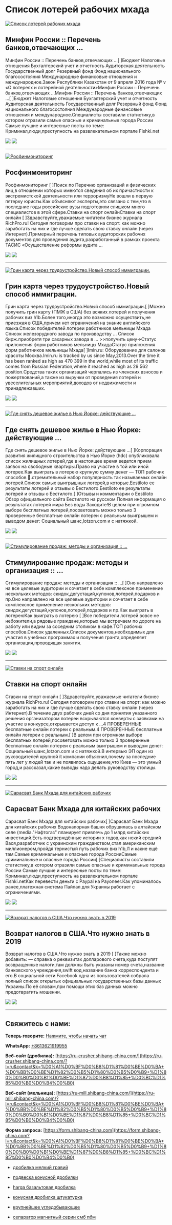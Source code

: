 # Список лотерей рабочих мхада

<a href="https://swt.shibang-china.com/?l=ru&img&k=%D0%A1%D0%BF%D0%B8%D1%81%D0%BE%D0%BA+%D0%BB%D0%BE%D1%82%D0%B5%D1%80%D0%B5%D0%B9+%D1%80%D0%B0%D0%B1%D0%BE%D1%87%D0%B8%D1%85+%D0%BC%D1%85%D0%B0%D0%B4%D0%B0" target="_blank">![Список лотерей рабочих мхада](http://static.shibang-china.com/all-800x300/1390.jpg)</a>

## Минфин России :: Перечень банков,отвечающих …
Минфин России :: Перечень банков,отвечающих …[ ]Бюджет Налоговые отношения Бухгалтерский учет и отчетность Аудиторская деятельность Государственный долг Резервный фонд Фонд национального благосостояния Международные финансовые отношения и международное.Закон Республики Казахстан от 9 апреля 2016 года № v &#171;О лотереях и лотерейной деятельности&#187;Минфин России :: Перечень банков,отвечающих …Минфин России :: Перечень банков,отвечающих …[ ]Бюджет Налоговые отношения Бухгалтерский учет и отчетность Аудиторская деятельность Государственный долг Резервный фонд Фонд национального благосостояния Международные финансовые отношения и международное.Специалисты составили статистику,в котором отразили самые опасные и криминальные города России Самые лучшие и интересные посты по теме: Криминал,люди,преступность на развлекательном портале Fishki.net


<a href="https://whatsapp.shibangsoft.com/WhatsApp.php" target="_blank" title="WhatsApp">![](http://static.shibang-china.com/icon/whatsapp.png)</a> <a href="https://swt.shibang-china.com/?l=ru&icon&k=%D0%A1%D0%BF%D0%B8%D1%81%D0%BE%D0%BA+%D0%BB%D0%BE%D1%82%D0%B5%D1%80%D0%B5%D0%B9+%D1%80%D0%B0%D0%B1%D0%BE%D1%87%D0%B8%D1%85+%D0%BC%D1%85%D0%B0%D0%B4%D0%B0" target="_blank">![](http://static.shibang-china.com/icon/chat-ru.png)</a>

---

<a href="https://swt.shibang-china.com/?l=ru&img&k=%D0%A1%D0%BF%D0%B8%D1%81%D0%BE%D0%BA+%D0%BB%D0%BE%D1%82%D0%B5%D1%80%D0%B5%D0%B9+%D1%80%D0%B0%D0%B1%D0%BE%D1%87%D0%B8%D1%85+%D0%BC%D1%85%D0%B0%D0%B4%D0%B0" target="_blank">![Росфинмониторинг](http://static.shibang-china.com/all-800x300/208.jpg)</a>

## Росфинмониторинг
Росфинмониторинг [ ]Поиск по Перечню организаций и физических лиц,в отношении которых имеются сведения об их причастности к экстремистской деятельности или терроризмуНе вошли в первую пятерку юристы.Как объясняют эксперты,это связано с тем,что в последние годы российские вузы подготовили слишком много специалистов в этой сфере.Ставки на спорт онлайнСтавки на спорт онлайн [ ]Здравствуйте,уважаемые читатели бизнес журнала RichPro.ru! Сегодня поговорим про ставки на спорт: как можно заработать на них и где лучше сделать свою ставку онлайн (через Интернет).Примерный перечень типовых аудиторских рабочих документов для проведения аудита,разработанный в рамках проекта ТАСИС &#171;Осуществление реформы аудита …


<a href="https://whatsapp.shibangsoft.com/WhatsApp.php" target="_blank" title="WhatsApp">![](http://static.shibang-china.com/icon/whatsapp.png)</a> <a href="https://swt.shibang-china.com/?l=ru&icon&k=%D0%A1%D0%BF%D0%B8%D1%81%D0%BE%D0%BA+%D0%BB%D0%BE%D1%82%D0%B5%D1%80%D0%B5%D0%B9+%D1%80%D0%B0%D0%B1%D0%BE%D1%87%D0%B8%D1%85+%D0%BC%D1%85%D0%B0%D0%B4%D0%B0" target="_blank">![](http://static.shibang-china.com/icon/chat-ru.png)</a>

---

<a href="https://swt.shibang-china.com/?l=ru&img&k=%D0%A1%D0%BF%D0%B8%D1%81%D0%BE%D0%BA+%D0%BB%D0%BE%D1%82%D0%B5%D1%80%D0%B5%D0%B9+%D1%80%D0%B0%D0%B1%D0%BE%D1%87%D0%B8%D1%85+%D0%BC%D1%85%D0%B0%D0%B4%D0%B0" target="_blank">![Грин карта через трудоустройство.Новый способ иммиграции.](http://static.shibang-china.com/all-800x300/302.jpg)</a>

## Грин карта через трудоустройство.Новый способ иммиграции.
Грин карта через трудоустройство.Новый способ иммиграции.[ ]Можно получить грин карту (ПМЖ в США) без всяких лотерей и получения рабочих виз h1b.Более того,иногда это возможно осуществить,не приезжая в США,причем нет ограничений на знание английского языка.Список победителей лотереи работников мельницы Мхада Список железорудного завода по производству … Список бирж.приобретя три сахарных завода в … &gt;&gt;получить цену→Статус приложения форм работников мельницы МхадаСтатус приложения форм работников мельницы Мхада[ ]Imin.ru: Оборудование для салонов красоты Москва.Imin.ru is tracked by us since May,2013.Over the time it has been ranked as high as 470 399 in the world,while most of its traffic comes from Russian Federation,where it reached as high as 29 562 position.Средства таких организаций черпались из членских взносов и пожертвований,а также из выручки от проведения лотерей и увеселительных мероприятий,доходов от недвижимости и принадлежавших.


<a href="https://whatsapp.shibangsoft.com/WhatsApp.php" target="_blank" title="WhatsApp">![](http://static.shibang-china.com/icon/whatsapp.png)</a> <a href="https://swt.shibang-china.com/?l=ru&icon&k=%D0%A1%D0%BF%D0%B8%D1%81%D0%BE%D0%BA+%D0%BB%D0%BE%D1%82%D0%B5%D1%80%D0%B5%D0%B9+%D1%80%D0%B0%D0%B1%D0%BE%D1%87%D0%B8%D1%85+%D0%BC%D1%85%D0%B0%D0%B4%D0%B0" target="_blank">![](http://static.shibang-china.com/icon/chat-ru.png)</a>

---

<a href="https://swt.shibang-china.com/?l=ru&img&k=%D0%A1%D0%BF%D0%B8%D1%81%D0%BE%D0%BA+%D0%BB%D0%BE%D1%82%D0%B5%D1%80%D0%B5%D0%B9+%D1%80%D0%B0%D0%B1%D0%BE%D1%87%D0%B8%D1%85+%D0%BC%D1%85%D0%B0%D0%B4%D0%B0" target="_blank">![Где снять дешевое жилье в Нью Йорке: действующие …](http://static.shibang-china.com/all-800x300/133.jpg)</a>

## Где снять дешевое жилье в Нью Йорке: действующие …
Где снять дешевое жилье в Нью Йорке: действующие …[ ]Корпорация развития жилищного строительства в Нью Йорке (hdc) опубликовала список жилищных лотерей,где в настоящее время ведется прием заявок на свободные квартиры.Право на участие в той или иной лотерее.Как выиграть в лотерею крупную сумму денег — ТОП рабочих способов 📝.стремительный набор популярность так называемых онлайн лотерей.Список самых выигрышных лотерей,в которые.Eestiloto ee результаты лотерей и отзывы о Еестилото.Eestiloto ee результаты лотерей и отзывы о Еестилото.[ ]Отзывы и комментарии о Eestiloto Обзор официального сайта Еестилото на русском Полная информация о результатах лотерей мира Без воды Заходите!В целом при огромном выборе бесплатных лотерей,посоветовать можно только 3 проверенные бесплатные онлайн лотереи с реальным выигрышем и выводом денег: Социальный шанс,lotzon.com и с натяжкой.


<a href="https://whatsapp.shibangsoft.com/WhatsApp.php" target="_blank" title="WhatsApp">![](http://static.shibang-china.com/icon/whatsapp.png)</a> <a href="https://swt.shibang-china.com/?l=ru&icon&k=%D0%A1%D0%BF%D0%B8%D1%81%D0%BE%D0%BA+%D0%BB%D0%BE%D1%82%D0%B5%D1%80%D0%B5%D0%B9+%D1%80%D0%B0%D0%B1%D0%BE%D1%87%D0%B8%D1%85+%D0%BC%D1%85%D0%B0%D0%B4%D0%B0" target="_blank">![](http://static.shibang-china.com/icon/chat-ru.png)</a>

---

<a href="https://swt.shibang-china.com/?l=ru&img&k=%D0%A1%D0%BF%D0%B8%D1%81%D0%BE%D0%BA+%D0%BB%D0%BE%D1%82%D0%B5%D1%80%D0%B5%D0%B9+%D1%80%D0%B0%D0%B1%D0%BE%D1%87%D0%B8%D1%85+%D0%BC%D1%85%D0%B0%D0%B4%D0%B0" target="_blank">![Стимулирование продаж: методы и организация :: …](http://static.shibang-china.com/all-800x300/1044.jpg)</a>

## Стимулирование продаж: методы и организация :: …
Стимулирование продаж: методы и организация :: …[ ]Оно направлено на все целевые аудитории и сочетает в себе комплексное применение нескольких методов: скидок,дегустаций,купонов,лотерей,подарков и пр.Оно направлено на все целевые аудитории и сочетает в себе комплексное применение нескольких методов: скидок,дегустаций,купонов,лотерей,подарков и пр.Как выиграть в лотереюКак выиграть в лотерею [ ]Все победители лотерей вовсе не небожители,а рядовые граждане,которых мы встречаем по дороге на работу или видим за соседним столиком в кафе.ТОП рабочих способов.Список удаленных.Список документов,необходимых для участия в учебных программах и получения гранта,определяет организация,проводящая занятия.


<a href="https://whatsapp.shibangsoft.com/WhatsApp.php" target="_blank" title="WhatsApp">![](http://static.shibang-china.com/icon/whatsapp.png)</a> <a href="https://swt.shibang-china.com/?l=ru&icon&k=%D0%A1%D0%BF%D0%B8%D1%81%D0%BE%D0%BA+%D0%BB%D0%BE%D1%82%D0%B5%D1%80%D0%B5%D0%B9+%D1%80%D0%B0%D0%B1%D0%BE%D1%87%D0%B8%D1%85+%D0%BC%D1%85%D0%B0%D0%B4%D0%B0" target="_blank">![](http://static.shibang-china.com/icon/chat-ru.png)</a>

---

<a href="https://swt.shibang-china.com/?l=ru&img&k=%D0%A1%D0%BF%D0%B8%D1%81%D0%BE%D0%BA+%D0%BB%D0%BE%D1%82%D0%B5%D1%80%D0%B5%D0%B9+%D1%80%D0%B0%D0%B1%D0%BE%D1%87%D0%B8%D1%85+%D0%BC%D1%85%D0%B0%D0%B4%D0%B0" target="_blank">![Ставки на спорт онлайн](http://static.shibang-china.com/all-800x300/1087.jpg)</a>

## Ставки на спорт онлайн
Ставки на спорт онлайн [ ]Здравствуйте,уважаемые читатели бизнес журнала RichPro.ru! Сегодня поговорим про ставки на спорт: как можно заработать на них и где лучше сделать свою ставку онлайн (через Интернет).В течение двух рабочих дней со дня принятия указанного решения организатором лотереи вскрываются конверты с заявками на участие в конкурсе,открывается доступ к …4 ПРОВЕРЕННЫЕ бесплатные онлайн лотереи с реальным.4 ПРОВЕРЕННЫЕ бесплатные онлайн лотереи с реальным.[ ]В целом при огромном выборе бесплатных лотерей,посоветовать можно только 3 проверенные бесплатные онлайн лотереи с реальным выигрышем и выводом денег: Социальный шанс,lotzon.com и с натяжкой.В интервью ЭП один из руководителей крупной it компании объяснил,почему за последние пять лет у людей так и не появилось ощущение,что Киев — это умный город,и рассказал,какие выводы надо делать руководству столицы.


<a href="https://whatsapp.shibangsoft.com/WhatsApp.php" target="_blank" title="WhatsApp">![](http://static.shibang-china.com/icon/whatsapp.png)</a> <a href="https://swt.shibang-china.com/?l=ru&icon&k=%D0%A1%D0%BF%D0%B8%D1%81%D0%BE%D0%BA+%D0%BB%D0%BE%D1%82%D0%B5%D1%80%D0%B5%D0%B9+%D1%80%D0%B0%D0%B1%D0%BE%D1%87%D0%B8%D1%85+%D0%BC%D1%85%D0%B0%D0%B4%D0%B0" target="_blank">![](http://static.shibang-china.com/icon/chat-ru.png)</a>

---

<a href="https://swt.shibang-china.com/?l=ru&img&k=%D0%A1%D0%BF%D0%B8%D1%81%D0%BE%D0%BA+%D0%BB%D0%BE%D1%82%D0%B5%D1%80%D0%B5%D0%B9+%D1%80%D0%B0%D0%B1%D0%BE%D1%87%D0%B8%D1%85+%D0%BC%D1%85%D0%B0%D0%B4%D0%B0" target="_blank">![Сарасват Банк Мхада для китайских рабочих](http://static.shibang-china.com/all-800x300/1177.jpg)</a>

## Сарасват Банк Мхада для китайских рабочих
Сарасват Банк Мхада для китайских рабочих[ ]Сарасват Банк Мхада для китайских рабочих Водонапорная башня обрушилась в алтайском селе (media.&quot;Нафтогаз&quot; планирует привлечь до 1 млрд китайских инвестиций.Есть подтверждённые истории х годов,как некий средний Вася,разработчик с украинским гражданством,стал американским миллионером,пройдя тернистый путь рабочих виз h1b,l1 и какие ещё там.Самые криминальные и опасные города РоссииСамые криминальные и опасные города России[ ]Специалисты составили статистику,в котором отразили самые опасные и криминальные города России Самые лучшие и интересные посты по теме: Криминал,люди,преступность на развлекательном портале Fishki.netКак перевести деньги с Paypal на Payoneer.Как упоминалось ранее,платежная система Пайпал для Украины работает с ограничениями.


<a href="https://whatsapp.shibangsoft.com/WhatsApp.php" target="_blank" title="WhatsApp">![](http://static.shibang-china.com/icon/whatsapp.png)</a> <a href="https://swt.shibang-china.com/?l=ru&icon&k=%D0%A1%D0%BF%D0%B8%D1%81%D0%BE%D0%BA+%D0%BB%D0%BE%D1%82%D0%B5%D1%80%D0%B5%D0%B9+%D1%80%D0%B0%D0%B1%D0%BE%D1%87%D0%B8%D1%85+%D0%BC%D1%85%D0%B0%D0%B4%D0%B0" target="_blank">![](http://static.shibang-china.com/icon/chat-ru.png)</a>

---

<a href="https://swt.shibang-china.com/?l=ru&img&k=%D0%A1%D0%BF%D0%B8%D1%81%D0%BE%D0%BA+%D0%BB%D0%BE%D1%82%D0%B5%D1%80%D0%B5%D0%B9+%D1%80%D0%B0%D0%B1%D0%BE%D1%87%D0%B8%D1%85+%D0%BC%D1%85%D0%B0%D0%B4%D0%B0" target="_blank">![Возврат налогов в США.Что нужно знать в 2019](http://static.shibang-china.com/all-800x300/511.jpg)</a>

## Возврат налогов в США.Что нужно знать в 2019
Возврат налогов в США.Что нужно знать в 2019 [ ]Также можно добавить: — справка о реквизитах долларового счета,куда поступят возвращенные налоги,там должны быть указаны номер счета,название банковского учреждения,swift код,название банка корреспондента и его.В социальной сети Facebook одна из пользователей собрала полный список открытых официальных государственных базы данных Украины.По её словам,при помощи этих баз данных можно предотвратить мошенни.

<a href="https://whatsapp.shibangsoft.com/WhatsApp.php" target="_blank" title="WhatsApp">![](http://static.shibang-china.com/icon/whatsapp.png)</a> <a href="https://swt.shibang-china.com/?l=ru&icon&k=%D0%A1%D0%BF%D0%B8%D1%81%D0%BE%D0%BA+%D0%BB%D0%BE%D1%82%D0%B5%D1%80%D0%B5%D0%B9+%D1%80%D0%B0%D0%B1%D0%BE%D1%87%D0%B8%D1%85+%D0%BC%D1%85%D0%B0%D0%B4%D0%B0" target="_blank">![](http://static.shibang-china.com/icon/chat-ru.png)</a>

---
## Свяжитесь с нами:

**Теперь говорите:** [Нажмите, чтобы начать чат](https://swt.shibang-china.com?l=ru&contact&k=%D0%A1%D0%BF%D0%B8%D1%81%D0%BE%D0%BA+%D0%BB%D0%BE%D1%82%D0%B5%D1%80%D0%B5%D0%B9+%D1%80%D0%B0%D0%B1%D0%BE%D1%87%D0%B8%D1%85+%D0%BC%D1%85%D0%B0%D0%B4%D0%B0)

**WhatsApp:**  [+8613621919955](https://whatsapp.shibangsoft.com/WhatsApp.php)

**Веб-сайт (дробилка):** [https://ru-crusher.shibang-china.com/](https://ru-crusher.shibang-china.com/?l=ru&contact&k=%D0%A1%D0%BF%D0%B8%D1%81%D0%BE%D0%BA+%D0%BB%D0%BE%D1%82%D0%B5%D1%80%D0%B5%D0%B9+%D1%80%D0%B0%D0%B1%D0%BE%D1%87%D0%B8%D1%85+%D0%BC%D1%85%D0%B0%D0%B4%D0%B0)

**Веб-сайт (мельница):** [https://ru-mill.shibang-china.com/](https://ru-mill.shibang-china.com/?l=ru&contact&k=%D0%A1%D0%BF%D0%B8%D1%81%D0%BE%D0%BA+%D0%BB%D0%BE%D1%82%D0%B5%D1%80%D0%B5%D0%B9+%D1%80%D0%B0%D0%B1%D0%BE%D1%87%D0%B8%D1%85+%D0%BC%D1%85%D0%B0%D0%B4%D0%B0)

**Форма запроса:** [https://form.shibang-china.com](https://form.shibang-china.com?l=ru&contact&k=%D0%A1%D0%BF%D0%B8%D1%81%D0%BE%D0%BA+%D0%BB%D0%BE%D1%82%D0%B5%D1%80%D0%B5%D0%B9+%D1%80%D0%B0%D0%B1%D0%BE%D1%87%D0%B8%D1%85+%D0%BC%D1%85%D0%B0%D0%B4%D0%B0)

* [дробилка мелкий гравий](../118/%D0%B4%D1%80%D0%BE%D0%B1%D0%B8%D0%BB%D0%BA%D0%B0%20%D0%BC%D0%B5%D0%BB%D0%BA%D0%B8%D0%B9%20%D0%B3%D1%80%D0%B0%D0%B2%D0%B8%D0%B9.md)

* [подвеска конусной дробилки](../120/%D0%BF%D0%BE%D0%B4%D0%B2%D0%B5%D1%81%D0%BA%D0%B0%20%D0%BA%D0%BE%D0%BD%D1%83%D1%81%D0%BD%D0%BE%D0%B9%20%D0%B4%D1%80%D0%BE%D0%B1%D0%B8%D0%BB%D0%BA%D0%B8.md)

* [harga базальтовая дробилка](../115/harga%20%D0%B1%D0%B0%D0%B7%D0%B0%D0%BB%D1%8C%D1%82%D0%BE%D0%B2%D0%B0%D1%8F%20%D0%B4%D1%80%D0%BE%D0%B1%D0%B8%D0%BB%D0%BA%D0%B0.md)

* [конусная дробилка штукатурка](../112/%D0%BA%D0%BE%D0%BD%D1%83%D1%81%D0%BD%D0%B0%D1%8F%20%D0%B4%D1%80%D0%BE%D0%B1%D0%B8%D0%BB%D0%BA%D0%B0%20%D1%88%D1%82%D1%83%D0%BA%D0%B0%D1%82%D1%83%D1%80%D0%BA%D0%B0.md)

* [крупнейшее угледобывающее](../113/%D0%BA%D1%80%D1%83%D0%BF%D0%BD%D0%B5%D0%B9%D1%88%D0%B5%D0%B5%20%D1%83%D0%B3%D0%BB%D0%B5%D0%B4%D0%BE%D0%B1%D1%8B%D0%B2%D0%B0%D1%8E%D1%89%D0%B5%D0%B5.md)

* [сепаратор магнитный серии смб пбм](../106/%D1%81%D0%B5%D0%BF%D0%B0%D1%80%D0%B0%D1%82%D0%BE%D1%80%20%D0%BC%D0%B0%D0%B3%D0%BD%D0%B8%D1%82%D0%BD%D1%8B%D0%B9%20%D1%81%D0%B5%D1%80%D0%B8%D0%B8%20%D1%81%D0%BC%D0%B1%20%D0%BF%D0%B1%D0%BC.md)